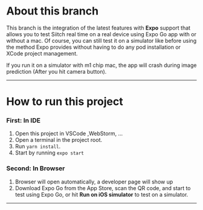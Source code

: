 # About this branch

This branch is the integration of the latest features with **Expo** support that allows you to test Siitch real time on 
a real device using Expo Go app with or without a mac. Of course, you can still test it on a simulator like before using
the method Expo provides without having to do any pod installation or XCode project management.

If you run it on a simulator with m1 chip mac, the app will crash during image prediction (After you hit camera button).

***

# How to run this project
### First: In IDE
1. Open this project in VSCode ,WebStorm, ...
2. Open a terminal in the project root.
3. Run `yarn install`.
4. Start by running `expo start`
### Second: In Browser
1. Browser will open automatically, a developer page will show up
2. Download Expo Go from the App Store, scan the QR code, and start to test using Expo Go, or hit **Run on iOS simulator** 
to test on a simulator.
***
